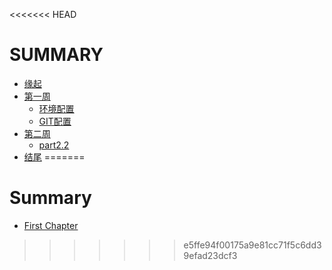 <<<<<<< HEAD
# SUMMARY

* [缘起](/source/begin.md)
* [第一周](./source/part1/introduction)
  * [环境配置](./source/part1/1.md)
  * [GIT配置](./source/part1/2.md)
* [第二周](./source/part2/introduction)
  * [part2.2](./source/part2/1.md)
* [结尾](./source/end.md)
=======
# Summary

* [First Chapter](chapter1.md)
>>>>>>> e5ffe94f00175a9e81cc71f5c6dd39efad23dcf3
